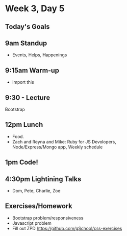 # Week 3, Day 5

## Today's Goals

## 9am Standup

- Events, Helps, Happenings

## 9:15am Warm-up

- import this

## 9:30 - Lecture

Bootstrap

## 12pm Lunch

- Food.
- Zach and Reyna and Mike: Ruby for JS Devolopers, Node/Express/Mongo app, Weekly schedule

## 1pm Code!

## 4:30pm Lightining Talks

- Dom, Pete, Charlie, Zoe

## Exercises/Homework

- Bootstrap problem/responsiveness
- Javascript problem
- Fill out ZPD
https://github.com/gSchool/css-exercises
